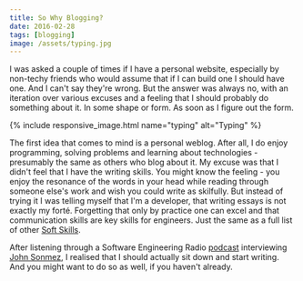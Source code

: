 ```yaml
---
title: So Why Blogging?
date: 2016-02-28
tags: [blogging]
image: /assets/typing.jpg
---
```


I was asked a couple of times if I have a personal website, especially by non-techy friends who would assume that if I can build one I should have one. And I can't say they're wrong. But the answer was always no, with an iteration over various excuses and a feeling that I should probably do something about it. In some shape or form. As soon as I figure out the form.

<!--break-->

{% include responsive_image.html name="typing" alt="Typing" %}

The first idea that comes to mind is a personal weblog. After all, I do enjoy programming, solving problems and learning about technologies - presumably the same as others who blog about it. My excuse was that I didn't feel that I have the writing skills. You might know the feeling - you enjoy the resonance of the words in your head while reading through someone else's work and wish you could write as skilfully. But instead of trying it I was telling myself that I'm a developer, that writing essays is not exactly my forté. Forgetting that only by practice one can excel and that communication skills are key skills for engineers. Just the same as a full list of other [Soft Skills](http://competency-matrix.blogspot.ie/2009/01/competency-matrix.html).

After listening through a Software Engineering Radio [podcast](http://www.se-radio.net/2015/12/se-radio-episode-245-john-sonmez-on-marketing-yourself-and-managing-your-career/) interviewing [John Sonmez](http://simpleprogrammer.com/), I realised that I should actually sit down and start writing. And you might want to do so as well, if you haven't already.

